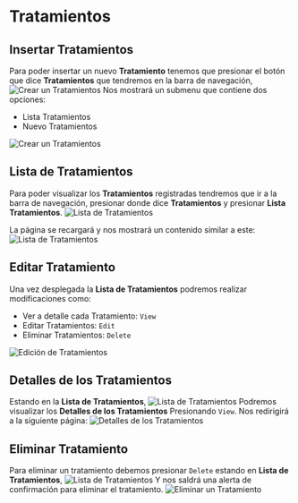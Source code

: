 # Tratamientos #

## Insertar Tratamientos ##
Para poder insertar un nuevo **Tratamiento** tenemos que presionar el botón que dice
**Tratamientos** que tendremos en la barra de navegación, ![ Crear un Tratamientos ](1.png)
Nos mostrará un submenu que contiene dos opciones:

  * Lista Tratamientos
  * Nuevo Tratamientos

  ![ Crear un Tratamientos ](Agregar-Tratamiento.png)

## Lista de Tratamientos ##
Para poder visualizar los **Tratamientos** registradas tendremos que
ir a la barra de navegación, presionar donde dice **Tratamientos** y presionar
**Lista Tratamientos**. ![ Lista de Tratamientos ](ver-Tratamientos.png)

La página se recargará y nos mostrará un contenido similar a este:
![ Lista de Tratamientos ](Crud-Tratamientos.png)

## Editar Tratamiento ##

Una vez desplegada la **Lista de Tratamientos** podremos realizar modificaciones
como:

  * Ver a detalle cada Tratamiento: `View`
  * Editar Tratamientos: `Edit`
  * Eliminar Tratamientos: `Delete`

![ Edición de Tratamientos ](Crud-Tratamientos.png)

## Detalles de los Tratamientos ##

Estando en la **Lista de Tratamientos**, ![ Lista de Tratamientos ](Crud-Tratamientos.png)
Podremos visualizar los **Detalles de los Tratamientos** Presionando `View`.
Nos redirigirá a la siguiente página:
![ Detalles de los Tratamientos ](View-Tratamiento.png)

## Eliminar Tratamiento ##

Para eliminar un tratamiento debemos presionar `Delete` estando en **Lista de Tratamientos**,
![ Lista de Tratamientos ](Crud-Tratamientos.png) Y nos saldrá una alerta de confirmación
para eliminar el tratamiento. ![ Eliminar un Tratamiento ](Eliminar-Tratamiento.png)
